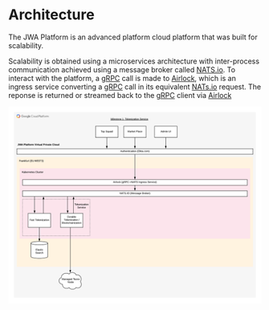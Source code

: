 # Architecture

The JWA Platform is an advanced platform cloud platform that was built for scalability.

Scalability is obtained using a microservices architecture with inter-process communication achieved using a message broker called [NATS.io].
To interact with the platform, a [gRPC] call is made to [Airlock], which is an ingress service converting a [gRPC] call in its equivalent [NATs.io] request.
The reponse is returned or streamed back to the [gRPC] client via [Airlock]

<img src="assets/architecture.png" alt="architecture" />

[NATS.io]:https://nats.io/
[gRPC]:https://grpc.io/
[Airlock]:https://github.com/jwa-lab/airlock